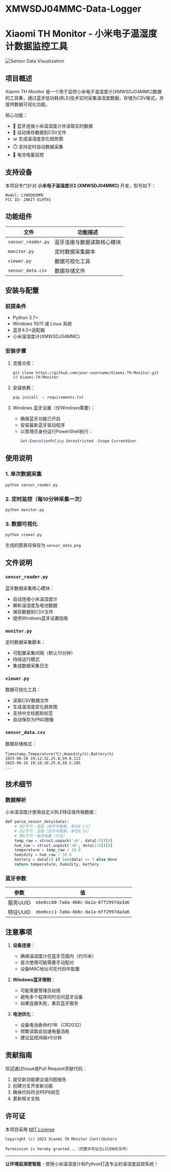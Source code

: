 # XMWSDJ04MMC-Data-Logger
# Xiaomi TH Monitor - 小米电子温湿度计数据监控工具

![Sensor Data Visualization](sensor_data.png)

## 项目概述

Xiaomi TH Monitor 是一个用于监控小米电子温湿度计(XMWSDJ04MMC)数据的工具集，通过蓝牙低功耗(BLE)技术实时采集温湿度数据，存储为CSV格式，并提供数据可视化功能。

核心功能：
- 📡 蓝牙连接小米温湿度计并读取实时数据
- 💾 自动保存数据到CSV文件
- 📊 生成温湿度变化趋势图
- ⏱️ 支持定时自动数据采集
- 🔋 电池电量监控

## 支持设备

本项目专门针对 **小米电子温湿度计2 (XMWSDJ04MMC)** 开发，型号如下：

```
Model: LYWSD03MMC
FCC ID: 2AKIT-ELHT01
```

## 功能组件

| 文件 | 功能描述 |
|------|----------|
| `sensor_reader.py` | 蓝牙连接与数据读取核心模块 |
| `monitor.py` | 定时数据采集脚本 |
| `viewer.py` | 数据可视化工具 |
| `sensor_data.csv` | 数据存储文件 |

## 安装与配置

### 前提条件
- Python 3.7+
- Windows 10/11 或 Linux 系统
- 蓝牙4.0+适配器
- 小米温湿度计(XMWSDJ04MMC)

### 安装步骤

1. 克隆仓库：
   ```bash
   git clone https://github.com/your-username/Xiaomi-TH-Monitor.git
   cd Xiaomi-TH-Monitor
   ```

2. 安装依赖：
   ```bash
   pip install -r requirements.txt
   ```

3. Windows 蓝牙设置（仅Windows需要）：
   - 确保蓝牙功能已开启
   - 安装最新蓝牙驱动程序
   - 以管理员身份运行PowerShell执行：
     ```powershell
     Set-ExecutionPolicy Unrestricted -Scope CurrentUser
     ```

## 使用说明

### 1. 单次数据采集
```bash
python sensor_reader.py
```

### 2. 定时监控（每10分钟采集一次）
```bash
python monitor.py
```

### 3. 数据可视化
```bash
python viewer.py
```

生成的图表将保存为 `sensor_data.png`

## 文件说明

### `sensor_reader.py`
蓝牙数据采集核心模块：
- 自动连接小米温湿度计
- 解析温湿度及电池数据
- 保存数据到CSV文件
- 提供Windows蓝牙设置指南

### `monitor.py`
定时数据采集脚本：
- 可配置采集间隔（默认10分钟）
- 持续运行模式
- 集成数据采集日志

### `viewer.py`
数据可视化工具：
- 读取CSV数据文件
- 生成温湿度变化趋势图
- 支持中文标题和标签
- 自动保存为PNG图像

### `sensor_data.csv`
数据存储格式：
```csv
Timestamp,Temperature(℃),Humidity(%),Battery(%)
2025-06-26 19:12:32,25.8,59.0,113
2025-06-26 19:18:10,25.8,58.5,105
...
```

## 技术细节

### 数据解析
小米温湿度计使用自定义BLE特征值传输数据：
```python
def parse_sensor_data(data):
    # 前2字节：温度（有符号整数，单位0.1℃）
    # 后2字节：湿度（无符号整数，单位0.1%）
    # 第5字节：电池电量（可选）
    temp_raw = struct.unpack('<h', data[:2])[0]
    hum_raw = struct.unpack('<H', data[2:4])[0]
    temperature = temp_raw / 10.0
    humidity = hum_raw / 10.0
    battery = data[4] if len(data) >= 5 else None
    return temperature, humidity, battery
```

### 蓝牙参数
| 参数 | 值 |
|------|----|
| 服务UUID | `ebe0ccb0-7a0a-4b0c-8a1a-6ff2997da3a6` |
| 特征UUID | `ebe0ccc1-7a0a-4b0c-8a1a-6ff2997da3a6` |

## 注意事项

1. **设备连接**：
   - 确保温湿度计在蓝牙范围内（约10米）
   - 首次使用可能需要手动配对
   - 设备MAC地址可在代码中配置

2. **Windows蓝牙限制**：
   - 可能需要管理员权限
   - 避免多个程序同时访问蓝牙设备
   - 如果连接失败，重启蓝牙服务

3. **电池优化**：
   - 设备电池寿命约1年（CR2032）
   - 频繁读取会加速电量消耗
   - 建议监控间隔≥5分钟

## 贡献指南

欢迎通过Issue或Pull Request贡献代码：
1. 提交新功能建议或问题报告
2. 创建分支开发新功能
3. 确保代码符合PEP8规范
4. 更新相关文档

## 许可证

本项目采用 [MIT License](LICENSE)

```
Copyright (c) 2023 Xiaomi TH Monitor Contributors

Permission is hereby granted...（完整许可证见LICENSE文件）
```

---

**让环境监测更智能** - 使用小米温湿度计和Python打造专业的温湿度监控系统！
